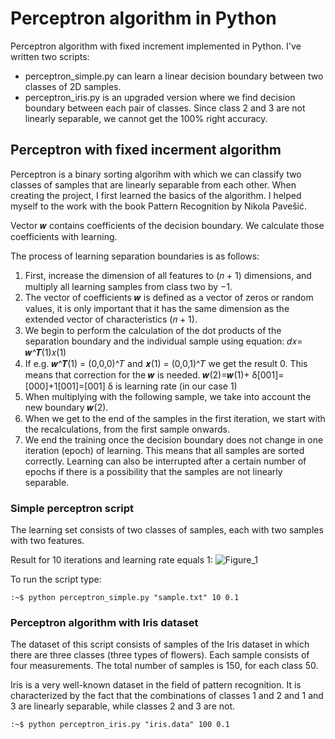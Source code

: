 # Perceptron algorithm in Python
Perceptron algorithm with fixed increment implemented in Python. I've written two scripts:

- perceptron_simple.py can learn a linear decision boundary between two classes of 2D samples.
- perceptron_iris.py is an upgraded version where we find decision boundary between each pair of classes. Since class 2 and 3 are not linearly separable, we cannot get the 100% right accuracy.


## Perceptron with fixed incerment algorithm
Perceptron is a binary sorting algorihm with which we can classify two classes of samples that are linearly separable from each other. When creating the project, I first learned the basics of the algorithm. I helped myself to the work with the book Pattern Recognition by Nikola Pavešić.

Vector 𝒘 contains coefficients of the decision boundary. We calculate those coefficients with learning.

The process of learning separation boundaries is as follows:
1. First, increase the dimension of all features to (𝑛 + 1) dimensions, and multiply all learning samples from class two by −1.
2. The vector of coefficients 𝒘 is defined as a vector of zeros or random values, it is only important that it has the same dimension as the extended vector of characteristics (𝑛 + 1).
3. We begin to perform the calculation of the dot products of the separation boundary and the individual sample using equation: 𝑑𝑥= 𝒘^𝑻(1)𝑥(1)
4. If e.g. 𝒘^𝑻(1) = (0,0,0)^𝑇 and 𝒙(1) = (0,0,1)^𝑇 we get the result 0. This means that correction for the 𝒘 is needed.
  𝒘(2)=𝒘(1)+ δ[001]=[000]+1[001]=[001]
  δ is learning rate (in our case 1)
5. When multiplying with the following sample, we take into account the new boundary 𝒘(2).
6. When we get to the end of the samples in the first iteration, we start with the recalculations, from the first sample onwards.
7. We end the training once the decision boundary does not change in one iteration (epoch) of learning. This means that all samples are sorted correctly. Learning can also be interrupted after a certain number of epochs if there is a possibility that the samples are not linearly separable.



### Simple perceptron script
The learning set consists of two classes of samples, each with two samples with two features.

Result for 10 iterations and learning rate equals 1:
![Figure_1](https://user-images.githubusercontent.com/62114221/156884925-f5cce8a9-8d94-4a4a-8634-951ab2e9feb7.png)

To run the script type:
```console
:~$ python perceptron_simple.py "sample.txt" 10 0.1
```
### Perceptron algorithm with Iris dataset
The dataset of this script consists of samples of the Iris dataset in which there are three classes (three types of flowers). Each sample consists of four measurements. The total number of samples is 150, for each class 50.

Iris is a very well-known dataset in the field of pattern recognition. It is characterized by the fact that the combinations of classes 1 and 2 and 1 and 3 are linearly separable, while classes 2 and 3 are not.

```console
:~$ python perceptron_iris.py "iris.data" 100 0.1
```
